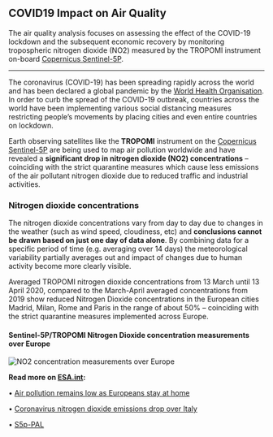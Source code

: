 ## COVID19 Impact on Air Quality

The air quality analysis focuses on assessing the effect of the COVID-19 lockdown and the subsequent economic recovery by monitoring tropospheric nitrogen dioxide (NO2) measured by the TROPOMI instrument on-board [Copernicus Sentinel-5P](https://www.esa.int/Applications/Observing_the_Earth/Copernicus/Sentinel-5P).

---

The coronavirus (COVID-19) has been spreading rapidly across the world and has been declared a global pandemic by the [World Health Organisation](https://www.who.int/). In order to curb the spread of the COVID-19 outbreak, countries across the world have been implementing various social distancing measures restricting people’s movements by placing cities and even entire countries on lockdown. 

Earth observing satellites like the **TROPOMI** instrument on the [Copernicus Sentinel-5P](https://www.esa.int/Applications/Observing_the_Earth/Copernicus/Sentinel-5P) are being used to map air pollution worldwide and have revealed a **significant drop in nitrogen dioxide (NO2) concentrations** – coinciding with the strict quarantine measures which cause less emissions of the air pollutant nitrogen dioxide due to reduced traffic and industrial activities.

### Nitrogen dioxide concentrations

The nitrogen dioxide concentrations vary from day to day due to changes in the weather (such as wind speed, cloudiness, etc) and **conclusions cannot be drawn based on just one day of data alone**. By combining data for a specific period of time (e.g. averaging over 14 days) the meteorological variability partially averages out and impact of changes due to human activity become more clearly visible.

Averaged TROPOMI nitrogen dioxide concentrations from 13 March until 13 April 2020, compared to the March-April averaged concentrations from 2019 show reduced Nitrogen Dioxide concentrations in the European cities Madrid, Milan, Rome and Paris in the range of about 50% – coinciding with the strict quarantine measures implemented across Europe.

#### Sentinel-5P/TROPOMI Nitrogen Dioxide concentration measurements over Europe

![NO2 concentration measurements over Europe](https://www.esa.int/var/esa/storage/images/esa_multimedia/images/2020/04/nitrogen_dioxide_concentrations_over_europe/21956023-2-eng-GB/Nitrogen_dioxide_concentrations_over_Europe_pillars.jpg)

**Read more on [ESA.int](https://www.esa.int/):**

•	[Air pollution remains low as Europeans stay at home](https://www.esa.int/Applications/Observing_the_Earth/Copernicus/Sentinel-5P/Air_pollution_remains_low_as_Europeans_stay_at_home)

•	[Coronavirus nitrogen dioxide emissions drop over Italy](https://www.esa.int/ESA_Multimedia/Videos/2020/03/Coronavirus_nitrogen_dioxide_emissions_drop_over_Italy)

•	[S5p-PAL](https://maps.s5p-pal.com/)


